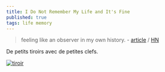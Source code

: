 ```yaml
---
title: I Do Not Remember My Life and It's Fine
published: true
tags: life memory
---
```

> feeling like an observer in my own history. - [article](https://aethermug.com/posts/i-do-not-remember-my-life-and-it-s-fine) / [HN](https://news.ycombinator.com/item?id=44197809)


De petits tiroirs avec de petites clefs.

[![tiroir](https://aethermug.com/assets/posts/i-do-not-remember-my-life-and-it-s-fine/kolar.webp)](https://aethermug.com/posts/i-do-not-remember-my-life-and-it-s-fine)
